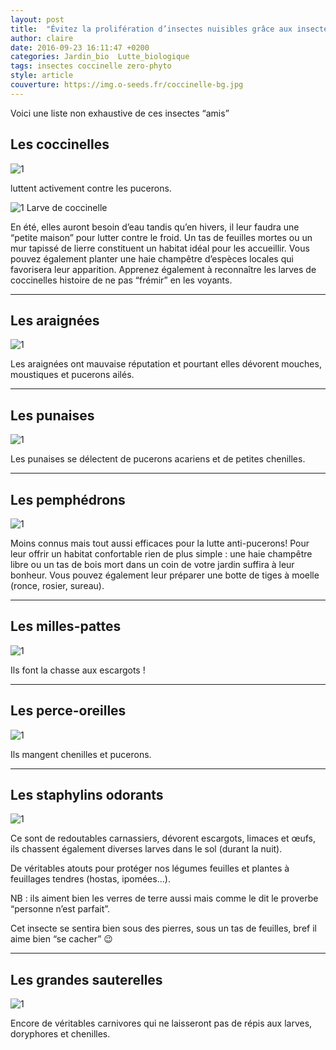 ```yaml
---
layout: post
title:  "Évitez la prolifération d’insectes nuisibles grâce aux insectes alliés !"
author: claire
date: 2016-09-23 16:11:47 +0200
categories: Jardin_bio	Lutte_biologique
tags: insectes coccinelle zero-phyto
style: article
couverture: https://img.o-seeds.fr/coccinelle-bg.jpg
---
```


Voici une liste non exhaustive de ces insectes “amis”
<!--more-->

## Les coccinelles 

![1](https://img.o-seeds.fr/coccinelle.jpg)

luttent activement contre les pucerons.


![1](https://img.o-seeds.fr/larvecoccinelle.jpg)
Larve de coccinelle

En été, elles auront besoin d’eau tandis qu’en hivers, il leur faudra une “petite maison” pour lutter contre le froid.
Un tas de feuilles mortes ou un mur tapissé de lierre constituent un habitat idéal pour les accueillir. 
Vous pouvez également planter une haie champêtre d’espèces locales qui favorisera leur apparition. 
Apprenez également à reconnaître les larves de coccinelles histoire de ne pas “frémir” en les voyants.

---

## Les araignées

![1](https://img.o-seeds.fr/araigner.jpg)

Les araignées ont mauvaise réputation et pourtant elles dévorent mouches, moustiques et pucerons ailés.

---

## Les punaises

![1](https://img.o-seeds.fr/punaise.jpg)

Les punaises se délectent de pucerons acariens et de petites chenilles.


---

## Les pemphédrons

![1](https://img.o-seeds.fr/pemphedron.jpg)

Moins connus mais tout aussi efficaces pour la lutte anti-pucerons!  Pour leur offrir un habitat confortable rien de plus simple :  une haie champêtre libre ou un tas de bois mort dans un coin de votre jardin suffira à leur bonheur. 
Vous pouvez également leur préparer une botte de tiges à moelle (ronce, rosier, sureau).

---

## Les milles-pattes

![1](https://img.o-seeds.fr/mille-pattes.jpg)

Ils font la chasse aux escargots !

---

## Les perce-oreilles

![1](https://img.o-seeds.fr/perce-oreilles.jpg)

Ils mangent chenilles et pucerons.

---

## Les staphylins odorants

![1](https://img.o-seeds.fr/staphylins.jpg)

Ce sont de redoutables carnassiers, dévorent escargots, limaces et œufs, ils chassent également diverses larves dans le sol (durant la nuit).

De véritables atouts pour protéger nos légumes feuilles et plantes à feuillages tendres (hostas, ipomées…).

NB : ils aiment bien les verres de terre aussi mais comme le dit le proverbe “personne n’est parfait”.

Cet insecte se sentira bien sous des pierres, sous un tas de feuilles, bref il aime bien “se cacher” 😉

---

## Les grandes sauterelles

![1](https://img.o-seeds.fr/sauterelle.jpg)

Encore de véritables carnivores qui ne laisseront pas de répis aux larves, doryphores et chenilles.

